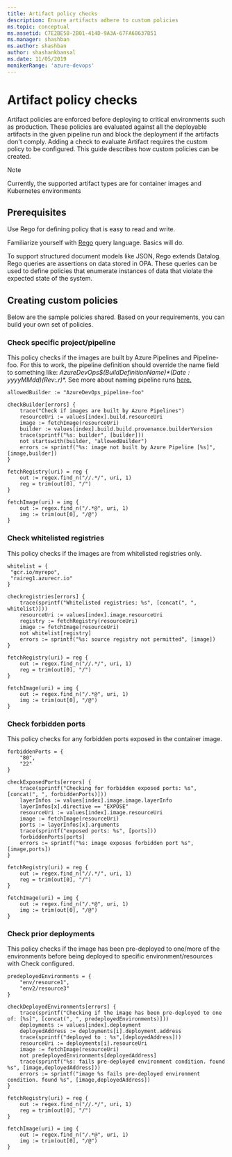 ```yaml
---
title: Artifact policy checks
description: Ensure artifacts adhere to custom policies
ms.topic: conceptual
ms.assetid: C7E2BE58-2B01-414D-9A3A-67FA68637B51
ms.manager: shashban
ms.author: shashban
author: shashankbansal
ms.date: 11/05/2019
monikerRange: 'azure-devops'
---
```


# Artifact policy checks

Artifact policies are enforced before deploying to critical environments such as production. These policies are evaluated against all the deployable artifacts in the given pipeline run and block the deployment if the artifacts don't comply. Adding a check to evaluate Artifact requires the custom policy to be configured. This guide describes how custom policies can be created.

> [!NOTE]
> Currently, the supported artifact types are for container images and Kubernetes environments

## Prerequisites

Use Rego for defining policy that is easy to read and write.

Familiarize yourself with [Rego](https://www.openpolicyagent.org/docs/latest/policy-language/) query language. Basics will do.

To support structured document models like JSON, Rego extends Datalog. Rego queries are assertions on data stored in OPA. These queries can be used to define policies that enumerate instances of data that violate the expected state of the system.

## Creating custom policies

Below are the sample policies shared. Based on your requirements, you can build your own set of policies.

### Check specific project/pipeline

This policy checks if the images are built by Azure Pipelines and Pipeline-foo. For this to work, the pipeline definition should override the name field to something like: **AzureDevOps*\$(BuildDefinitionName)*$(Date:yyyyMMdd)$(Rev:.r)**. See more about naming pipeline runs [here.](../process/run-number.md)

```
allowedBuilder := "AzureDevOps_pipeline-foo"

checkBuilder[errors] {
    trace("Check if images are built by Azure Pipelines")
    resourceUri := values[index].build.resourceUri
    image := fetchImage(resourceUri)
    builder := values[index].build.build.provenance.builderVersion
    trace(sprintf("%s: builder", [builder]))
    not startswith(builder, "allowedBuilder")
    errors := sprintf("%s: image not built by Azure Pipeline [%s]", [image,builder])
}

fetchRegistry(uri) = reg {
    out := regex.find_n("//.*/", uri, 1)
    reg = trim(out[0], "/")
}

fetchImage(uri) = img {
    out := regex.find_n("/.*@", uri, 1)
    img := trim(out[0], "/@")
}
```

### Check whitelisted registries

This policy checks if the images are from whitelisted registries only.

```
whitelist = {
 "gcr.io/myrepo",
 "raireg1.azurecr.io"
}

checkregistries[errors] {
    trace(sprintf("Whitelisted registries: %s", [concat(", ", whitelist)]))
    resourceUri := values[index].image.resourceUri
    registry := fetchRegistry(resourceUri)
    image := fetchImage(resourceUri)
    not whitelist[registry]
    errors := sprintf("%s: source registry not permitted", [image])
}

fetchRegistry(uri) = reg {
    out := regex.find_n("//.*/", uri, 1)
    reg = trim(out[0], "/")
}

fetchImage(uri) = img {
    out := regex.find_n("/.*@", uri, 1)
    img := trim(out[0], "/@")
}
```

### Check forbidden ports

This policy checks for any forbidden ports exposed in the container image.

```
forbiddenPorts = {
    "80",
    "22"
}

checkExposedPorts[errors] {
    trace(sprintf("Checking for forbidden exposed ports: %s", [concat(", ", forbiddenPorts)]))
    layerInfos := values[index].image.image.layerInfo
    layerInfos[x].directive == "EXPOSE"
    resourceUri := values[index].image.resourceUri
    image := fetchImage(resourceUri)
    ports := layerInfos[x].arguments
    trace(sprintf("exposed ports: %s", [ports]))
    forbiddenPorts[ports]
    errors := sprintf("%s: image exposes forbidden port %s", [image,ports])
}

fetchRegistry(uri) = reg {
    out := regex.find_n("//.*/", uri, 1)
    reg = trim(out[0], "/")
}

fetchImage(uri) = img {
    out := regex.find_n("/.*@", uri, 1)
    img := trim(out[0], "/@")
}
```

### Check prior deployments

This policy checks if the image has been pre-deployed to one/more of the environments before being deployed to specific environment/resources with Check configured.

```
predeployedEnvironments = {
    "env/resource1",
    "env2/resource3"
}

checkDeployedEnvironments[errors] {
    trace(sprintf("Checking if the image has been pre-deployed to one of: [%s]", [concat(", ", predeployedEnvironments)]))
    deployments := values[index].deployment
    deployedAddress := deployments[i].deployment.address
    trace(sprintf("deployed to : %s",[deployedAddress]))
    resourceUri := deployments[i].resourceUri
    image := fetchImage(resourceUri)
    not predeployedEnvironments[deployedAddress]
    trace(sprintf("%s: fails pre-deployed environment condition. found %s", [image,deployedAddress]))
    errors := sprintf("image %s fails pre-deployed environment condition. found %s", [image,deployedAddress])
}

fetchRegistry(uri) = reg {
    out := regex.find_n("//.*/", uri, 1)
    reg = trim(out[0], "/")
}

fetchImage(uri) = img {
    out := regex.find_n("/.*@", uri, 1)
    img := trim(out[0], "/@")
}
```
